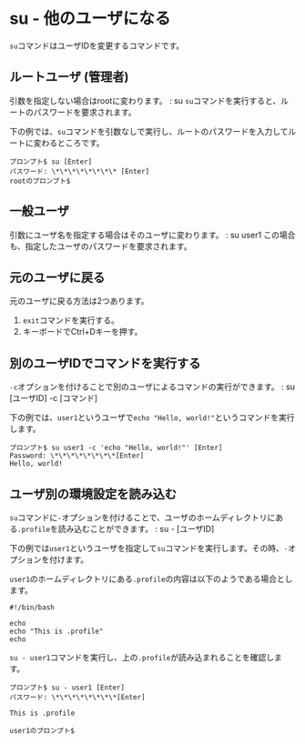 # su - 他のユーザになる
`su`コマンドはユーザIDを変更するコマンドです。

## ルートユーザ (管理者) 
引数を指定しない場合はrootに変わります。
: su
`su`コマンドを実行すると、ルートのパスワードを要求されます。

下の例では、`su`コマンドを引数なしで実行し、ルートのパスワードを入力してルートに変わるところです。
```ターミナル
プロンプト$ su [Enter]
パスワード: \*\*\*\*\*\*\*\* [Enter]
rootのプロンプト$
```

## 一般ユーザ
引数にユーザ名を指定する場合はそのユーザに変わります。
: su user1
この場合も、指定したユーザのパスワードを要求されます。

## 元のユーザに戻る
元のユーザに戻る方法は2つあります。
1. `exit`コマンドを実行する。
2. キーボードでCtrl+Dキーを押す。

## 別のユーザIDでコマンドを実行する
`-c`オプションを付けることで別のユーザによるコマンドの実行ができます。
: su [ユーザID] -c [コマンド]

下の例では、`user1`というユーザで`echo "Hello, world!"`というコマンドを実行します。
```ターミナル
プロンプト$ su user1 -c 'echo "Hello, world!"' [Enter]
Password: \*\*\*\*\*\*\*\*[Enter]
Hello, world!
```

## ユーザ別の環境設定を読み込む
`su`コマンドに`-`オプションを付けることで、ユーザのホームディレクトリにある`.profile`を読み込むことができます。
: su - [ユーザID]

下の例では`user1`というユーザを指定して`su`コマンドを実行します。その時、`-`オプションを付けます。

`user1`のホームディレクトリにある`.profile`の内容は以下のようである場合とします。
```.profile
#!/bin/bash

echo
echo "This is .profile"
echo
```

`su - user1`コマンドを実行し、上の`.profile`が読み込まれることを確認します。
```ターミナル
プロンプト$ su - user1 [Enter]
パスワード: \*\*\*\*\*\*\*\*[Enter]

This is .profile

user1のプロンプト$
```
